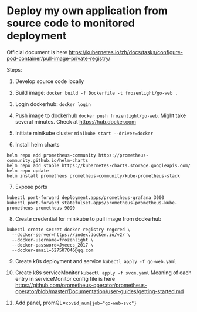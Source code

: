 # Deploy my own application from source code to monitored deployment
Official document is here https://kubernetes.io/zh/docs/tasks/configure-pod-container/pull-image-private-registry/

Steps:

1. Develop source code locally

2. Build image: `docker build -f Dockerfile -t frozenlight/go-web .`

3. Login dockerhub: `docker login`

4. Push image to dockerhub `docker push frozenlight/go-web`. Might take several minutes. Check at https://hub.docker.com

5. Initiate minikube cluster `minikube start --driver=docker`

6. Install helm charts
```
helm repo add prometheus-community https://prometheus-community.github.io/helm-charts
helm repo add stable https://kubernetes-charts.storage.googleapis.com/
helm repo update
helm install prometheus prometheus-community/kube-prometheus-stack
```

7. Expose ports
```
kubectl port-forward deployment.apps/prometheus-grafana 3000
kubectl port-forward statefulset.apps/prometheus-prometheus-kube-prometheus-prometheus 9090
```

8. Create credential for minikube to pull image from dockerhub
```
kubectl create secret docker-registry regcred \
  --docker-server=https://index.docker.io/v2/ \
  --docker-username=frozenlight \
  --docker-password=Jyeecs_2017 \
  --docker-email=527507046@qq.com
```

9. Create k8s deployment and service `kubectl apply -f go-web.yaml`

10. Create k8s serviceMonitor `kubectl apply -f svcm.yaml`
Meaning of each entry in serviceMonitor config file is here https://github.com/prometheus-operator/prometheus-operator/blob/master/Documentation/user-guides/getting-started.md

11. Add panel, promQL=`covid_num{job="go-web-svc"}`